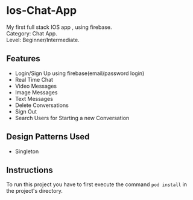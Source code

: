 # Ios-Chat-App
My first full stack IOS app , using firebase.  
Category: Chat App.  
Level: Beginner/Intermediate. 

## Features
+ Login/Sign Up using firebase(email/password login)
+ Real Time Chat
+ Video Messages
+ Image Messages
+ Text Messages
+ Delete Conversations
+ Sign Out
+ Search Users for Starting a new Conversation

## Design Patterns Used
+ Singleton

## Instructions
To run this project you have to first execute the command `pod install` in the project's directory.
